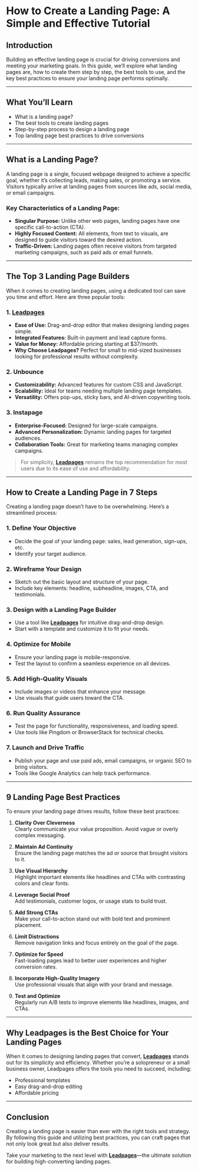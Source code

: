# How to Create a Landing Page: A Simple and Effective Tutorial

## Introduction

Building an effective landing page is crucial for driving conversions and meeting your marketing goals. In this guide, we’ll explore what landing pages are, how to create them step by step, the best tools to use, and the key best practices to ensure your landing page performs optimally.

---

## What You’ll Learn

- What is a landing page?
- The best tools to create landing pages
- Step-by-step process to design a landing page
- Top landing page best practices to drive conversions

---

## What is a Landing Page?

A landing page is a single, focused webpage designed to achieve a specific goal, whether it’s collecting leads, making sales, or promoting a service. Visitors typically arrive at landing pages from sources like ads, social media, or email campaigns.

### Key Characteristics of a Landing Page:
- **Singular Purpose:** Unlike other web pages, landing pages have one specific call-to-action (CTA).
- **Highly Focused Content:** All elements, from text to visuals, are designed to guide visitors toward the desired action.
- **Traffic-Driven:** Landing pages often receive visitors from targeted marketing campaigns, such as paid ads or email funnels.

---

## The Top 3 Landing Page Builders

When it comes to creating landing pages, using a dedicated tool can save you time and effort. Here are three popular tools:

### 1. **[Leadpages](https://bit.ly/LEadPages)**
- **Ease of Use:** Drag-and-drop editor that makes designing landing pages simple.
- **Integrated Features:** Built-in payment and lead capture forms.
- **Value for Money:** Affordable pricing starting at $37/month.
- **Why Choose Leadpages?** Perfect for small to mid-sized businesses looking for professional results without complexity.

### 2. **Unbounce**
- **Customizability:** Advanced features for custom CSS and JavaScript.
- **Scalability:** Ideal for teams needing multiple landing page templates.
- **Versatility:** Offers pop-ups, sticky bars, and AI-driven copywriting tools.

### 3. **Instapage**
- **Enterprise-Focused:** Designed for large-scale campaigns.
- **Advanced Personalization:** Dynamic landing pages for targeted audiences.
- **Collaboration Tools:** Great for marketing teams managing complex campaigns.

> For simplicity, **[Leadpages](https://bit.ly/LEadPages)** remains the top recommendation for most users due to its ease of use and affordability.

---

## How to Create a Landing Page in 7 Steps

Creating a landing page doesn’t have to be overwhelming. Here’s a streamlined process:

### 1. **Define Your Objective**
- Decide the goal of your landing page: sales, lead generation, sign-ups, etc.
- Identify your target audience.

### 2. **Wireframe Your Design**
- Sketch out the basic layout and structure of your page.
- Include key elements: headline, subheadline, images, CTA, and testimonials.

### 3. **Design with a Landing Page Builder**
- Use a tool like **[Leadpages](https://bit.ly/LEadPages)** for intuitive drag-and-drop design.
- Start with a template and customize it to fit your needs.

### 4. **Optimize for Mobile**
- Ensure your landing page is mobile-responsive.
- Test the layout to confirm a seamless experience on all devices.

### 5. **Add High-Quality Visuals**
- Include images or videos that enhance your message.
- Use visuals that guide users toward the CTA.

### 6. **Run Quality Assurance**
- Test the page for functionality, responsiveness, and loading speed.
- Use tools like Pingdom or BrowserStack for technical checks.

### 7. **Launch and Drive Traffic**
- Publish your page and use paid ads, email campaigns, or organic SEO to bring visitors.
- Tools like Google Analytics can help track performance.

---

## 9 Landing Page Best Practices

To ensure your landing page drives results, follow these best practices:

1. **Clarity Over Cleverness**  
   Clearly communicate your value proposition. Avoid vague or overly complex messaging.

2. **Maintain Ad Continuity**  
   Ensure the landing page matches the ad or source that brought visitors to it.

3. **Use Visual Hierarchy**  
   Highlight important elements like headlines and CTAs with contrasting colors and clear fonts.

4. **Leverage Social Proof**  
   Add testimonials, customer logos, or usage stats to build trust.

5. **Add Strong CTAs**  
   Make your call-to-action stand out with bold text and prominent placement.

6. **Limit Distractions**  
   Remove navigation links and focus entirely on the goal of the page.

7. **Optimize for Speed**  
   Fast-loading pages lead to better user experiences and higher conversion rates.

8. **Incorporate High-Quality Imagery**  
   Use professional visuals that align with your brand and message.

9. **Test and Optimize**  
   Regularly run A/B tests to improve elements like headlines, images, and CTAs.

---

## Why Leadpages is the Best Choice for Your Landing Pages

When it comes to designing landing pages that convert, **[Leadpages](https://bit.ly/LEadPages)** stands out for its simplicity and efficiency. Whether you’re a solopreneur or a small business owner, Leadpages offers the tools you need to succeed, including:
- Professional templates
- Easy drag-and-drop editing
- Affordable pricing

---

## Conclusion

Creating a landing page is easier than ever with the right tools and strategy. By following this guide and utilizing best practices, you can craft pages that not only look great but also deliver results.

Take your marketing to the next level with **[Leadpages](https://bit.ly/LEadPages)**—the ultimate solution for building high-converting landing pages.
